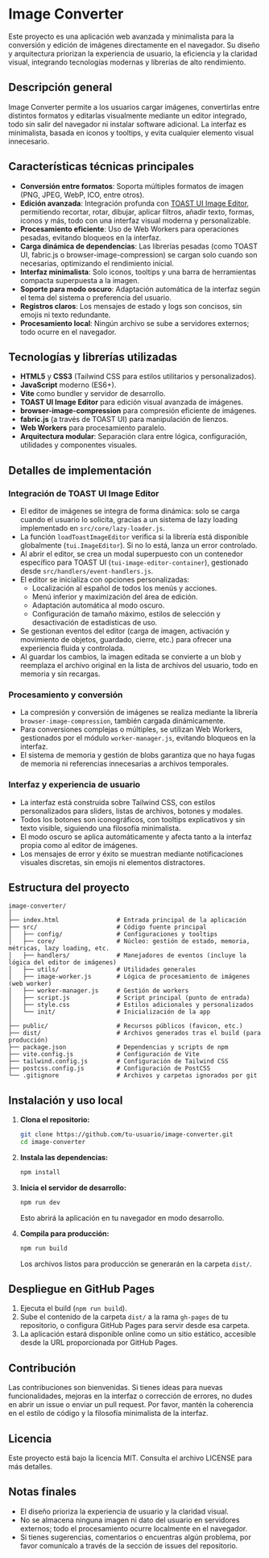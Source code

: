 # Image Converter

Este proyecto es una aplicación web avanzada y minimalista para la conversión y edición de imágenes directamente en el navegador. Su diseño y arquitectura priorizan la experiencia de usuario, la eficiencia y la claridad visual, integrando tecnologías modernas y librerías de alto rendimiento.

## Descripción general

Image Converter permite a los usuarios cargar imágenes, convertirlas entre distintos formatos y editarlas visualmente mediante un editor integrado, todo sin salir del navegador ni instalar software adicional. La interfaz es minimalista, basada en iconos y tooltips, y evita cualquier elemento visual innecesario.

## Características técnicas principales

- **Conversión entre formatos**: Soporta múltiples formatos de imagen (PNG, JPEG, WebP, ICO, entre otros).
- **Edición avanzada**: Integración profunda con [TOAST UI Image Editor](https://ui.toast.com/tui-image-editor), permitiendo recortar, rotar, dibujar, aplicar filtros, añadir texto, formas, iconos y más, todo con una interfaz visual moderna y personalizable.
- **Procesamiento eficiente**: Uso de Web Workers para operaciones pesadas, evitando bloqueos en la interfaz.
- **Carga dinámica de dependencias**: Las librerías pesadas (como TOAST UI, fabric.js o browser-image-compression) se cargan solo cuando son necesarias, optimizando el rendimiento inicial.
- **Interfaz minimalista**: Solo iconos, tooltips y una barra de herramientas compacta superpuesta a la imagen.
- **Soporte para modo oscuro**: Adaptación automática de la interfaz según el tema del sistema o preferencia del usuario.
- **Registros claros**: Los mensajes de estado y logs son concisos, sin emojis ni texto redundante.
- **Procesamiento local**: Ningún archivo se sube a servidores externos; todo ocurre en el navegador.

## Tecnologías y librerías utilizadas

- **HTML5** y **CSS3** (Tailwind CSS para estilos utilitarios y personalizados).
- **JavaScript** moderno (ES6+).
- **Vite** como bundler y servidor de desarrollo.
- **TOAST UI Image Editor** para edición visual avanzada de imágenes.
- **browser-image-compression** para compresión eficiente de imágenes.
- **fabric.js** (a través de TOAST UI) para manipulación de lienzos.
- **Web Workers** para procesamiento paralelo.
- **Arquitectura modular**: Separación clara entre lógica, configuración, utilidades y componentes visuales.

## Detalles de implementación

### Integración de TOAST UI Image Editor

- El editor de imágenes se integra de forma dinámica: solo se carga cuando el usuario lo solicita, gracias a un sistema de lazy loading implementado en `src/core/lazy-loader.js`.
- La función `loadToastImageEditor` verifica si la librería está disponible globalmente (`tui.ImageEditor`). Si no lo está, lanza un error controlado.
- Al abrir el editor, se crea un modal superpuesto con un contenedor específico para TOAST UI (`tui-image-editor-container`), gestionado desde `src/handlers/event-handlers.js`.
- El editor se inicializa con opciones personalizadas:
  - Localización al español de todos los menús y acciones.
  - Menú inferior y maximización del área de edición.
  - Adaptación automática al modo oscuro.
  - Configuración de tamaño máximo, estilos de selección y desactivación de estadísticas de uso.
- Se gestionan eventos del editor (carga de imagen, activación y movimiento de objetos, guardado, cierre, etc.) para ofrecer una experiencia fluida y controlada.
- Al guardar los cambios, la imagen editada se convierte a un blob y reemplaza el archivo original en la lista de archivos del usuario, todo en memoria y sin recargas.

### Procesamiento y conversión

- La compresión y conversión de imágenes se realiza mediante la librería `browser-image-compression`, también cargada dinámicamente.
- Para conversiones complejas o múltiples, se utilizan Web Workers, gestionados por el módulo `worker-manager.js`, evitando bloqueos en la interfaz.
- El sistema de memoria y gestión de blobs garantiza que no haya fugas de memoria ni referencias innecesarias a archivos temporales.

### Interfaz y experiencia de usuario

- La interfaz está construida sobre Tailwind CSS, con estilos personalizados para sliders, listas de archivos, botones y modales.
- Todos los botones son iconográficos, con tooltips explicativos y sin texto visible, siguiendo una filosofía minimalista.
- El modo oscuro se aplica automáticamente y afecta tanto a la interfaz propia como al editor de imágenes.
- Los mensajes de error y éxito se muestran mediante notificaciones visuales discretas, sin emojis ni elementos distractores.

## Estructura del proyecto

```
image-converter/
│
├── index.html                # Entrada principal de la aplicación
├── src/                      # Código fuente principal
│   ├── config/               # Configuraciones y tooltips
│   ├── core/                 # Núcleo: gestión de estado, memoria, métricas, lazy loading, etc.
│   ├── handlers/             # Manejadores de eventos (incluye la lógica del editor de imágenes)
│   ├── utils/                # Utilidades generales
│   ├── image-worker.js       # Lógica de procesamiento de imágenes (web worker)
│   ├── worker-manager.js     # Gestión de workers
│   ├── script.js             # Script principal (punto de entrada)
│   ├── style.css             # Estilos adicionales y personalizados
│   └── init/                 # Inicialización de la app
│
├── public/                   # Recursos públicos (favicon, etc.)
├── dist/                     # Archivos generados tras el build (para producción)
├── package.json              # Dependencias y scripts de npm
├── vite.config.js            # Configuración de Vite
├── tailwind.config.js        # Configuración de Tailwind CSS
├── postcss.config.js         # Configuración de PostCSS
└── .gitignore                # Archivos y carpetas ignorados por git
```

## Instalación y uso local

1. **Clona el repositorio:**
   ```bash
   git clone https://github.com/tu-usuario/image-converter.git
   cd image-converter
   ```

2. **Instala las dependencias:**
   ```bash
   npm install
   ```

3. **Inicia el servidor de desarrollo:**
   ```bash
   npm run dev
   ```
   Esto abrirá la aplicación en tu navegador en modo desarrollo.

4. **Compila para producción:**
   ```bash
   npm run build
   ```
   Los archivos listos para producción se generarán en la carpeta `dist/`.

## Despliegue en GitHub Pages

1. Ejecuta el build (`npm run build`).
2. Sube el contenido de la carpeta `dist/` a la rama `gh-pages` de tu repositorio, o configura GitHub Pages para servir desde esa carpeta.
3. La aplicación estará disponible online como un sitio estático, accesible desde la URL proporcionada por GitHub Pages.

## Contribución

Las contribuciones son bienvenidas. Si tienes ideas para nuevas funcionalidades, mejoras en la interfaz o corrección de errores, no dudes en abrir un issue o enviar un pull request. Por favor, mantén la coherencia en el estilo de código y la filosofía minimalista de la interfaz.

## Licencia

Este proyecto está bajo la licencia MIT. Consulta el archivo LICENSE para más detalles.

## Notas finales

- El diseño prioriza la experiencia de usuario y la claridad visual.
- No se almacena ninguna imagen ni dato del usuario en servidores externos; todo el procesamiento ocurre localmente en el navegador.
- Si tienes sugerencias, comentarios o encuentras algún problema, por favor comunícalo a través de la sección de issues del repositorio.